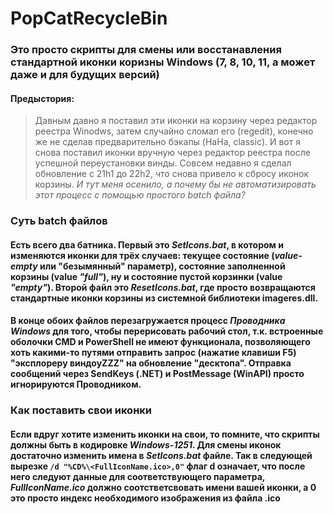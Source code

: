 # PopCatRecycleBin
### Это просто скрипты для смены или восстанавления стандартной иконки коризны Windows (7, 8, 10, 11, а может даже и для будущих версий)
#### Предыстория: 
>Давным давно я поставил эти иконки на корзину через редактор реестра Winodws, затем случайно сломал его (regedit), конечно же не сделав предварительно бэкапы (HaHa, classic). И вот я снова поставил иконки вручную через редактор реестра после успешной переустановки винды. Совсем недавно я сделал обновление с 21h1 до 22h2, что снова привело к сбросу иконок корзины. *И тут меня осенило, а почему бы не автоматизировать этот процесс с помощью простого batch файла?*
### Суть batch файлов
#### Есть всего два батника. Первый это ***SetIcons.bat***, в котором и изменяются иконки для трёх случаев: текущее состояние (***value-empty*** или "безымянный" параметр), состояние заполненной корзины (value ***"full"***), ну и состояние пустой корзинки (value ***"empty"***). Второй файл это ***ResetIcons.bat***, где просто возвращаются стандартные иконки корзины из системной библиотеки imageres.dll.
#### В конце обоих файлов перезагружается процесс ***Проводника Windows*** для того, чтобы перерисовать рабочий стол, т.к. встроенные оболочки CMD и PowerShell не имеют функционала, позволяющего хоть какими-то путями отправить запрос (нажатие клавиши F5) "эксплореру виндоуZZZ" на обновление "десктопа". Отправка сообщений через SendKeys (.NET) и PostMessage (WinAPI) просто игнорируются Проводником.
### Как поставить свои иконки
#### Если вдруг хотите изменить иконки на свои, то помните, что скрипты должны быть в кодировке ***Windows-1251***. Для смены иконок достаточно изменить имена в ***SetIcons.bat*** файле. Так в следующей вырезке ```/d "%CD%\<FullIconName.ico>,0"``` флаг d означает, что после него следуют данные для соответствующего параметра, ***FullIconName.ico*** должно соотстветсвовать имени вашей иконки, а 0 это просто индекс необходимого изображения из файла .ico